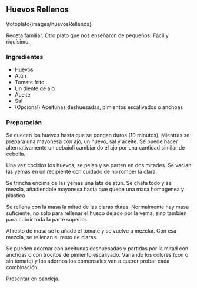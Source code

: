 ## Huevos Rellenos

\fotoplato{images/huevosRellenos}

Receta familiar.
Otro plato que nos enseñaron de pequeños.
Fácil y riquísimo.

### Ingredientes

- Huevos
- Atún
- Tomate frito
- Un diente de ajo
- Aceite
- Sal
- (Opcional) Aceitunas deshuesadas, pimientos escalivados o anchoas


### Preparación

Se cuecen los huevos hasta que se pongan duros (10 minutos).
Mientras se prepara una mayonesa con ajo, un huevo, sal y aceite.
Se puede hacer alternativamente un cebaioli cambiando el ajo por una cantidad similar de cebolla.

Una vez cocidos los huevos, se pelan y se parten en dos mitades.
Se vacian las yemas en un recipiente con cuidado de no romper la clara.

Se trincha encima de las yemas una lata de atún.
Se chafa todo y se mezcla, añadiendole mayonesa hasta que quede una masa homogenea y plástica.

Se rellena con la masa la mitad de las claras duras.
Normalmente hay masa suficiente,
no solo para rellenar el hueco dejado por la yema,
sino tambien para cubrir toda la parte superior.

Al resto de masa se le añade el tomate y se vuelve a mezclar.
Con esa mezcla, se rellenan el resto de claras.

Se pueden adornar con aceitunas deshuesadas y partidas por la mitad
con anchoas o con trocitos de pimiento escalivado.
Variando los colores (con o sin tomate) y los adornos
los comensales van a querer probar cada combinación.

Presentar en bandeja.




